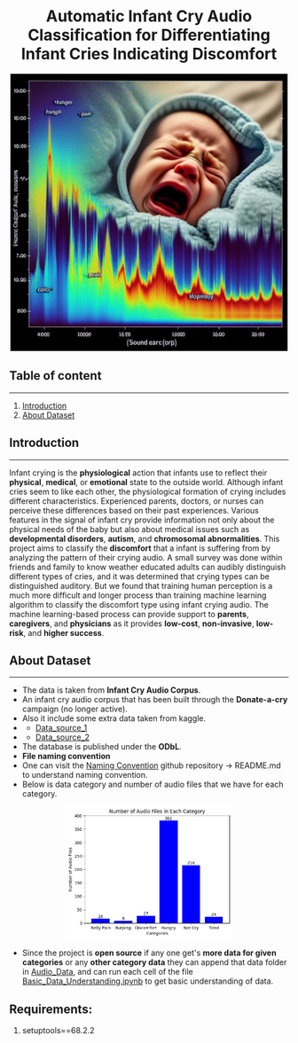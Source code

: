 # <div align="center">Automatic Infant Cry Audio Classification for Differentiating Infant Cries Indicating Discomfort</div>

<div align="center">
  <img src="README_images_sources/Baby_Crying.jpeg" alt="Designer" width="500"/>
</div>

## Table of content
--------------
1. [Introduction](#introduction)
2. [About Dataset](#about_dataset)

## Introduction
--------------
Infant crying is the **physiological** action that infants use to reflect their **physical**, **medical**, or **emotional** state to the outside world. Although infant cries seem to like each other, the physiological formation of crying includes different characteristics. Experienced parents, doctors, or nurses can perceive these differences based on their past experiences. Various features in the signal of infant cry provide information not only about the physical needs of the baby but also about medical issues such as **developmental disorders**, **autism**, and **chromosomal abnormalities**. This project aims to classify the **discomfort** that a infant is suffering from by analyzing the pattern of their crying audio. A small survey was done within friends and family to know weather educated adults can audibly distinguish different types of cries, and it was determined that crying types can be distinguished auditory. But we found that training human perception is a much more difficult and longer process than training machine learning algorithm to classify the discomfort type using infant crying audio.  The machine learning-based process can provide support to **parents**, **caregivers**, and **physicians** as it provides **low-cost**, **non-invasive**, **low-risk**, and **higher success**. 

## About Dataset
----------------
* The data is taken from **Infant Cry Audio Corpus**.
* An infant cry audio corpus that has been built through the **Donate-a-cry** campaign (no longer active).
* Also it include some extra data taken from kaggle.
* - [Data_source_1](https://www.kaggle.com/datasets/sanmithasadhish/infant-cry-dataset)
* - [Data_source_2](https://www.kaggle.com/datasets/warcoder/infant-cry-audio-corpus)
* The database is published under the **ODbL**.
* **File naming convention**
* One can visit the [Naming Convention](https://github.com/gveres/donateacry-corpus) github repository -> README.md to understand naming convention.
* Below is data category and number of audio files that we have for each category.
<div align="center">
  <img src="README_images_sources/Data_Distribution.png" alt="Designer" width="300"/>
</div>

* Since the project is **open source** if any one get's **more data for given categories** or any **other category data** they can append that data folder in [Audio_Data](Audio_Data), and can run each cell of the file [Basic_Data_Understanding.ipynb](Audio_Data/Research/Basic_Data_Understanding.ipynb) to get basic understanding of data.




## Requirements:

1. setuptools==68.2.2